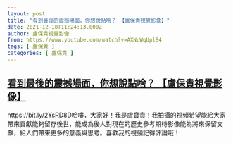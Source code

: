 ```yaml
---
layout: post
title: "看到最後的震撼場面，你想說點啥？ 【盧保貴視覺影像】"
date: 2021-12-18T11:24:13.000Z
author: 盧保貴視覺影像
from: https://www.youtube.com/watch?v=AXNuWqUpl84
tags: [ 盧保貴 ]
categories: [ 盧保貴 ]
---
```

<!--1639826653000-->
[看到最後的震撼場面，你想說點啥？ 【盧保貴視覺影像】](https://www.youtube.com/watch?v=AXNuWqUpl84)
------

<div>
https://bit.ly/2YsRD8D哈嘍，大家好！我是盧寶貴！我拍攝的視頻希望能給大家帶來貢獻能夠留存後世，能成為後人對現在的歷史參考期待影像能為將來保留文獻，給人們帶來更多的意義與思考。喜歡我的視頻記得評論哦！
</div>
